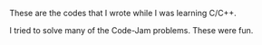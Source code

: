 These are the codes that I wrote while I was learning C/C++.

I tried to solve many of the Code-Jam problems. These were fun.
